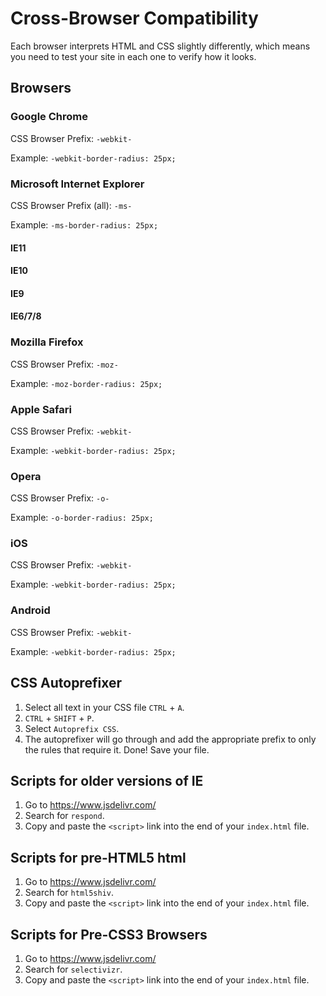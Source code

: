 # Cross-Browser Compatibility

Each browser interprets HTML and CSS slightly differently, which means you need to test your site in each one to verify how it looks.

## Browsers

### Google Chrome

CSS Browser Prefix: `-webkit-`

Example: `-webkit-border-radius: 25px;`

### Microsoft Internet Explorer

CSS Browser Prefix (all): `-ms-`

Example: `-ms-border-radius: 25px;`

#### IE11

#### IE10

#### IE9

#### IE6/7/8

### Mozilla Firefox

CSS Browser Prefix: `-moz-`

Example: `-moz-border-radius: 25px;`

### Apple Safari

CSS Browser Prefix: `-webkit-`

Example: `-webkit-border-radius: 25px;`

### Opera

CSS Browser Prefix: `-o-`

Example: `-o-border-radius: 25px;`

### iOS

CSS Browser Prefix: `-webkit-`

Example: `-webkit-border-radius: 25px;`

### Android

CSS Browser Prefix: `-webkit-`

Example: `-webkit-border-radius: 25px;`

## CSS Autoprefixer

1. Select all text in your CSS file `CTRL` + `A`.
2. `CTRL` + `SHIFT` + `P`.
3. Select `Autoprefix CSS`.
4. The autoprefixer will go through and add the appropriate prefix to only the rules that require it. Done! Save your file.

## Scripts for older versions of IE

1. Go to https://www.jsdelivr.com/
2. Search for `respond`.
3. Copy and paste the `<script>` link into the end of your `index.html` file.

## Scripts for pre-HTML5 html

1. Go to https://www.jsdelivr.com/
2. Search for `html5shiv`.
3. Copy and paste the `<script>` link into the end of your `index.html` file.

## Scripts for Pre-CSS3 Browsers

1. Go to https://www.jsdelivr.com/
2. Search for `selectivizr`.
3. Copy and paste the `<script>` link into the end of your `index.html` file.